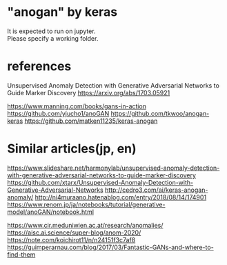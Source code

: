 # "anogan" by keras  

It is expected to run on jupyter.  
Please specify a working folder.  


# references  

Unsupervised Anomaly Detection with Generative Adversarial Networks to Guide Marker Discovery
https://arxiv.org/abs/1703.05921

https://www.manning.com/books/gans-in-action
https://github.com/yjucho1/anoGAN
https://github.com/tkwoo/anogan-keras
https://github.com/matken11235/keras-anogan

# Similar articles(jp, en)  

https://www.slideshare.net/harmonylab/unsupervised-anomaly-detection-with-generative-adversarial-networks-to-guide-marker-discovery
https://github.com/xtarx/Unsupervised-Anomaly-Detection-with-Generative-Adversarial-Networks
http://cedro3.com/ai/keras-anogan-anomaly/
http://ni4muraano.hatenablog.com/entry/2018/08/14/174901
https://www.renom.jp/ja/notebooks/tutorial/generative-model/anoGAN/notebook.html

https://www.cir.meduniwien.ac.at/research/anomalies/
https://aisc.ai.science/super-blog/anom-2020/
https://note.com/koichirot11/n/n24151f3c7af8
https://guimperarnau.com/blog/2017/03/Fantastic-GANs-and-where-to-find-them
